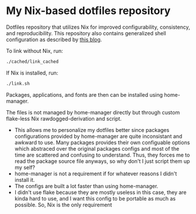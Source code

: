 # My Nix-based dotfiles repository
Dotfiles repository that utilizes Nix for improved
configurability, consistency, and reproducibility.
This repository also contains generalized shell configuration
as described by [this blog][1].

To link without Nix, run:
```bash
./cached/link_cached
```

If Nix is installed, run:
```bash
./link.sh
```
Packages, applications, and fonts are then can be installed using home-manager.

The files is not managed by home-manager directly but through custom flake-less
Nix rawdogged-derivation and script.
- This allows me to personalize my dotfiles better since packages configurations
  provided by home-manager are quite inconsistant and awkward to use.
  Many packages provides their own configuable options which abstraced over the
  original packages configs and most of the time are scattered and confusing to
  understand. Thus, they forces me to read the package source file anyways, so
  why don't I just script them up my self?
- home-manager is not a requirement if for whatever reasons I didn't install it.
- The configs are built a lot faster than using home-manager.
- I didn't use flake because they are mostly useless in this case, they are
  kinda hard to use, and I want this config to be portable as much as possible.
  So, Nix is the only requirement

[1]: https://blog.flowblok.id.au/2013-02/shell-startup-scripts.html
